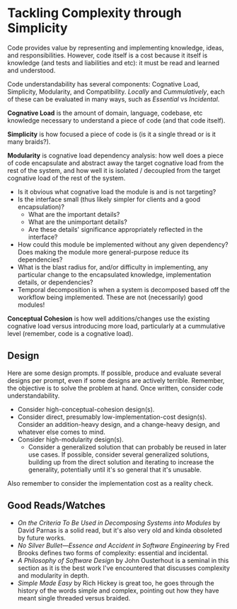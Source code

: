 # Tackling Complexity through Simplicity

Code provides value by representing and implementing knowledge, ideas, and responsibilities.
However, code itself is a cost because it itself is knowledge (and tests and liabilities and etc):
it must be read and learned and understood.

Code understandability has several components: Cognative Load, Simplicity, Modularity, and
Compatibility. *Locally* and *Cummulatively*, each of these can be evaluated in many ways, such as
*Essential* vs *Incidental*.

**Cognative Load** is the amount of domain, language, codebase, etc knowledge necessary to
understand a piece of code (and that code itself).

**Simplicity** is how focused a piece of code is (is it a single thread or is it many braids?).

**Modularity** is cognative load dependency analysis: how well does a piece of code encapsulate and
abstract away the target cognative load from the rest of the system, and how well it is isolated /
decoupled from the target cognative load of the rest of the system.

- Is it obvious what cognative load the module is and is not targeting?
- Is the interface small (thus likely simpler for clients and a good encapsulation)?
    - What are the important details?
    - What are the unimportant details?
    - Are these details' significance appropriately reflected in the interface?
- How could this module be implemented without any given dependency? Does making the module more
general-purpose reduce its dependencies?
- What is the blast radius for, and/or difficulty in implementing, any particular change to the
encapsulated knowledge, implementation details, or dependencies?
- Temporal decomposition is when a system is decomposed based off the workflow being implemented.
These are not (necessarily) good modules!

**Conceptual Cohesion** is how well additions/changes use the existing cognative load versus
introducing more load, particularly at a cummulative level (remember, code is a cognative load).

## Design

Here are some design prompts. If possible, produce and evaluate several designs per prompt, even if
some designs are actively terrible. Remember, the objective is to solve the problem at hand. Once
written, consider code understandability.

- Consider high-conceptual-cohesion design(s).
- Consider direct, presumably low-implementation-cost design(s). Consider an addition-heavy design,
  and a change-heavy design, and whatever else comes to mind.
- Consider high-modularity design(s).
    - Consider a generalized solution that can probably be reused in later use cases. If possible,
    consider several generalized solutions, building up from the direct solution and iterating to
    increase the generality, potentially until it's so general that it's unusable.

Also remember to consider the implementation cost as a reality check.

## Good Reads/Watches

- *On the Criteria To Be Used in Decomposing Systems into Modules* by David Parnas is a solid read,
but it's also very old and kinda obsoleted by future works.
- *No Silver Bullet—Essence and Accident in Software Engineering* by Fred Brooks defines two forms of
complexity: essential and incidental.
- *A Philosophy of Software Design* by John Ousterhout is a seminal in this section as it is the best
work I've encountered that discusses complexity and modularity in depth.
- *Simple Made Easy* by Rich Hickey is great too, he goes through the history of the words simple
and complex, pointing out how they have meant single threaded versus braided.


